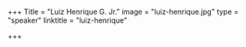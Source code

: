 +++
Title = "Luiz Henrique G. Jr."
image = "luiz-henrique.jpg"
type = "speaker"
linktitle = "luiz-henrique"

+++

